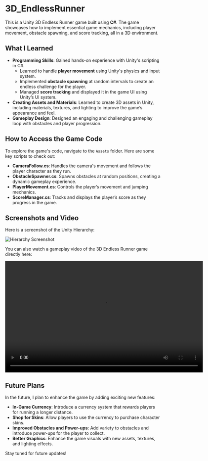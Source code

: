 # 3D_EndlessRunner

This is a Unity 3D Endless Runner game built using **C#**. The game showcases how to implement essential game mechanics, including player movement, obstacle spawning, and score tracking, all in a 3D environment.

## What I Learned

- **Programming Skills**: Gained hands-on experience with Unity's scripting in C#.
  - Learned to handle **player movement** using Unity's physics and input system.
  - Implemented **obstacle spawning** at random intervals to create an endless challenge for the player.
  - Managed **score tracking** and displayed it in the game UI using Unity’s UI system.
- **Creating Assets and Materials**: Learned to create 3D assets in Unity, including materials, textures, and lighting to improve the game’s appearance and feel.
- **Gameplay Design**: Designed an engaging and challenging gameplay loop with obstacles and player progression.

## How to Access the Game Code

To explore the game's code, navigate to the `Assets` folder. Here are some key scripts to check out:

- **CameraFollow.cs**: Handles the camera's movement and follows the player character as they run.
- **ObstacleSpawner.cs**: Spawns obstacles at random positions, creating a dynamic gameplay experience.
- **PlayerMovement.cs**: Controls the player’s movement and jumping mechanics.
- **ScoreManager.cs**: Tracks and displays the player’s score as they progress in the game.

## Screenshots and Video

Here is a screenshot of the Unity Hierarchy:

![Hierarchy Screenshot](https://github.com/ClxpI/3D-EndlessRunner/blob/main/images/hierarchy_screenshot.png)

You can also watch a gameplay video of the 3D Endless Runner game directly here:

<video width="640" height="360" controls>
  <source src="https://github.com/ClxpI/3D-EndlessRunner/blob/main/images/Gameplay.mp4" type="video/mp4">
  Your browser does not support the video tag.
</video>

## Future Plans

In the future, I plan to enhance the game by adding exciting new features:

- **In-Game Currency**: Introduce a currency system that rewards players for running a longer distance.
- **Shop for Skins**: Allow players to use the currency to purchase character skins.
- **Improved Obstacles and Power-ups**: Add variety to obstacles and introduce power-ups for the player to collect.
- **Better Graphics**: Enhance the game visuals with new assets, textures, and lighting effects.

Stay tuned for future updates!
